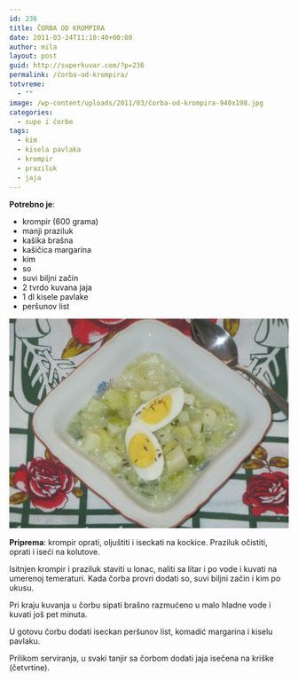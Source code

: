 ```yaml
---
id: 236
title: ČORBA OD KROMPIRA
date: 2011-03-24T11:10:40+00:00
author: mila
layout: post
guid: http://superkuvar.com/?p=236
permalink: /čorba-od-krompira/
totvreme:
  - ""
image: /wp-content/uploads/2011/03/čorba-od-krompira-940x198.jpg
categories:
  - supe i čorbe
tags:
  - kim
  - kisela pavlaka
  - krompir
  - praziluk
  - jaja
---
```

**Potrebno je**:

  * krompir (600 grama)
  * manji praziluk
  * kašika brašna
  * kašičica margarina
  * kim
  * so
  * suvi biljni začin
  * 2 tvrdo kuvana jaja
  * 1 dl kisele pavlake
  * peršunov list

![čorba od krompira](/wp-content/uploads/2011/03/čorba-od-krompira-1024x768.jpg)

**Priprema**: krompir oprati, oljuštiti i iseckati na kockice. Praziluk očistiti, oprati i iseći na kolutove.

Isitnjen krompir i praziluk staviti u lonac, naliti sa litar i po vode i kuvati na umerenoj temeraturi. Kada čorba provri dodati so, suvi biljni začin i kim po ukusu.

Pri kraju kuvanja u čorbu sipati brašno razmućeno u malo hladne vode i kuvati još pet minuta.

U gotovu čorbu dodati iseckan peršunov list, komadić margarina i kiselu pavlaku.

Prilikom serviranja, u svaki tanjir sa čorbom dodati jaja isečena na kriške (četvrtine).

&nbsp;